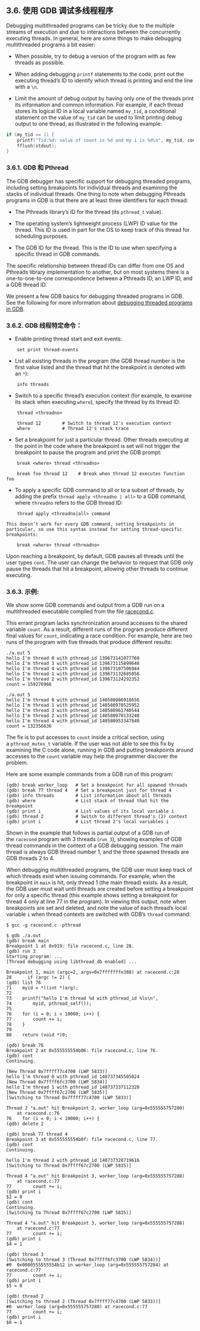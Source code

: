 
## 3.6. 使用 GDB 调试多线程程序

Debugging multithreaded programs can be tricky due to the multiple streams of execution and due to interactions between the concurrently executing threads. In general, here are some things to make debugging multithreaded programs a bit easier:

- When possible, try to debug a version of the program with as few threads as possible.
    
- When adding debugging `printf` statements to the code, print out the executing thread’s ID to identify which thread is printing and end the line with a `\n`.
    
- Limit the amount of debug output by having only one of the threads print its information and common information. For example, if each thread stores its logical ID in a local variable named `my_tid`, a conditional statement on the value of `my_tid` can be used to limit printing debug output to one thread, as illustrated in the following example:
    

```c
if (my_tid == 1) {
    printf("Tid:%d: value of count is %d and my i is %d\n", my_tid, count, i);
    fflush(stdout);
}
```

### 3.6.1. GDB 和 Pthread

The GDB debugger has specific support for debugging threaded programs, including setting breakpoints for individual threads and examining the stacks of individual threads. One thing to note when debugging Pthreads programs in GDB is that there are at least three identifiers for each thread:

- The Pthreads library’s ID for the thread (its `pthread_t` value).
    
- The operating system’s lightweight process (LWP) ID value for the thread. This ID is used in part for the OS to keep track of this thread for scheduling purposes.
    
- The GDB ID for the thread. This is the ID to use when specifying a specific thread in GDB commands.
    

The specific relationship between thread IDs can differ from one OS and Pthreads library implementation to another, but on most systems there is a one-to-one-to-one correspondence between a Pthreads ID, an LWP ID, and a GDB thread ID.

We present a few GDB basics for debugging threaded programs in GDB. See the following for more information about [debugging threaded programs in GDB](http://www.sourceware.org/gdb/current/onlinedocs/gdb/Threads.html#Threads).

### 3.6.2. GDB 线程特定命令：

- Enable printing thread start and exit events:
```
    set print thread-events
```

- List all existing threads in the program (the GDB thread number is the first value listed and the thread that hit the breakpoint is denoted with an `*`):

```
    info threads
```

- Switch to a specific thread’s execution context (for example, to examine its stack when executing `where`), specify the thread by its thread ID:

```
    thread <threadno>
    
    thread 12        # Switch to thread 12's execution context
    where            # Thread 12's stack trace
```

- Set a breakpoint for just a particular thread. Other threads executing at the point in the code where the breakpoint is set will not trigger the breakpoint to pause the program and print the GDB prompt:

```
    break <where> thread <threadno>
    
    break foo thread 12    # Break when thread 12 executes function foo
```

- To apply a specific GDB command to all or to a subset of threads, by adding the prefix `thread apply <threadno | all>` to a GDB command, where `threadno` refers to the GDB thread ID:

```
    thread apply <threadno|all> command
```

    This doesn’t work for every GDB command, setting breakpoints in particular, so use this syntax instead for setting thread-specific breakpoints:

```
    break <where> thread <threadno>
```


Upon reaching a breakpoint, by default, GDB pauses all threads until the user types `cont`. The user can change the behavior to request that GDB only pause the threads that hit a breakpoint, allowing other threads to continue executing.

### 3.6.3. 示例:

We show some GDB commands and output from a GDB run on a multithreaded executable compiled from the file [racecond.c](https://diveintosystems.org/book/C3-C_debug/_attachments/racecond.c).

This errant program lacks synchronization around accesses to the shared variable `count`. As a result, different runs of the program produce different final values for `count`, indicating a race condition. For example, here are two runs of the program with five threads that produce different results:

```
./a.out 5
hello I'm thread 0 with pthread_id 139673141077760
hello I'm thread 3 with pthread_id 139673115899648
hello I'm thread 4 with pthread_id 139673107506944
hello I'm thread 1 with pthread_id 139673132685056
hello I'm thread 2 with pthread_id 139673124292352
count = 159276966

./a.out 5
hello I'm thread 0 with pthread_id 140580986918656
hello I'm thread 1 with pthread_id 140580978525952
hello I'm thread 3 with pthread_id 140580961740544
hello I'm thread 2 with pthread_id 140580970133248
hello I'm thread 4 with pthread_id 140580953347840
count = 132356636
```

The fix is to put accesses to `count` inside a critical section, using a `pthread_mutex_t` variable. If the user was not able to see this fix by examining the C code alone, running in GDB and putting breakpoints around accesses to the `count` variable may help the programmer discover the problem.

Here are some example commands from a GDB run of this program:

```
(gdb) break worker_loop   # Set a breakpoint for all spawned threads
(gdb) break 77 thread 4   # Set a breakpoint just for thread 4
(gdb) info threads        # List information about all threads
(gdb) where               # List stack of thread that hit the breakpoint
(gdb) print i             # List values of its local variable i
(gdb) thread 2            # Switch to different thread's (2) context
(gdb) print i             # List thread 2's local variables i
```

Shown in the example that follows is partial output of a GDB run of the `racecond` program with 3 threads (`run 3`), showing examples of GDB thread commands in the context of a GDB debugging session. The main thread is always GDB thread number 1, and the three spawned threads are GDB threads 2 to 4.

When debugging multithreaded programs, the GDB user must keep track of which threads exist when issuing commands. For example, when the breakpoint in `main` is hit, only thread 1 (the main thread) exists. As a result, the GDB user must wait until threads are created before setting a breakpoint for only a specific thread (this example shows setting a breakpoint for thread 4 only at line 77 in the program). In viewing this output, note when breakpoints are set and deleted, and note the value of each thread’s local variable `i` when thread contexts are switched with GDB’s `thread` command:

```
$ gcc -g racecond.c -pthread

$ gdb ./a.out
(gdb) break main
Breakpoint 1 at 0x919: file racecond.c, line 28.
(gdb) run 3
Starting program: ...
[Thread debugging using libthread_db enabled] ...

Breakpoint 1, main (argc=2, argv=0x7fffffffe388) at racecond.c:28
28	    if (argc != 2) {
(gdb) list 76
71	  myid = *((int *)arg);
72
73	  printf("hello I'm thread %d with pthread_id %lu\n",
74	      myid, pthread_self());
75
76	  for (i = 0; i < 10000; i++) {
77	      count += i;
78	  }
79
80	  return (void *)0;

(gdb) break 76
Breakpoint 2 at 0x555555554b06: file racecond.c, line 76.
(gdb) cont
Continuing.

[New Thread 0x7ffff77c4700 (LWP 5833)]
hello I'm thread 0 with pthread_id 140737345505024
[New Thread 0x7ffff6fc3700 (LWP 5834)]
hello I'm thread 1 with pthread_id 140737337112320
[New Thread 0x7ffff67c2700 (LWP 5835)]
[Switching to Thread 0x7ffff77c4700 (LWP 5833)]

Thread 2 "a.out" hit Breakpoint 2, worker_loop (arg=0x555555757280)
    at racecond.c:76
76	  for (i = 0; i < 10000; i++) {
(gdb) delete 2

(gdb) break 77 thread 4
Breakpoint 3 at 0x555555554b0f: file racecond.c, line 77.
(gdb) cont
Continuing.

hello I'm thread 2 with pthread_id 140737328719616
[Switching to Thread 0x7ffff67c2700 (LWP 5835)]

Thread 4 "a.out" hit Breakpoint 3, worker_loop (arg=0x555555757288)
    at racecond.c:77
77	      count += i;
(gdb) print i
$2 = 0
(gdb) cont
Continuing.
[Switching to Thread 0x7ffff67c2700 (LWP 5835)]

Thread 4 "a.out" hit Breakpoint 3, worker_loop (arg=0x555555757288)
    at racecond.c:77
77	      count += i;
(gdb) print i
$4 = 1

(gdb) thread 3
[Switching to thread 3 (Thread 0x7ffff6fc3700 (LWP 5834))]
#0  0x0000555555554b12 in worker_loop (arg=0x555555757284) at racecond.c:77
77	      count += i;
(gdb) print i
$5 = 0

(gdb) thread 2
[Switching to thread 2 (Thread 0x7ffff77c4700 (LWP 5833))]
#0  worker_loop (arg=0x555555757280) at racecond.c:77
77	      count += i;
(gdb) print i
$6 = 1
```

